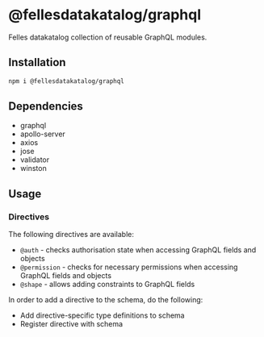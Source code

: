 # @fellesdatakatalog/graphql

Felles datakatalog collection of reusable GraphQL modules.

## Installation

```bash
npm i @fellesdatakatalog/graphql
```

## Dependencies

- graphql
- apollo-server
- axios
- jose
- validator
- winston

## Usage

### Directives

The following directives are available:
  - `@auth` - checks authorisation state when accessing GraphQL fields and objects
  - `@permission` - checks for necessary permissions when accessing GraphQL fields and objects
  - `@shape` - allows adding constraints to GraphQL fields

In order to add a directive to the schema, do the following:
  - Add directive-specific type definitions to schema
  - Register directive with schema
